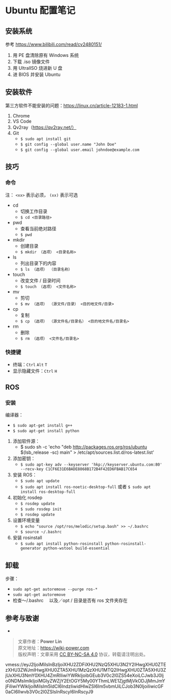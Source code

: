 # Ubuntu 配置笔记

## 安装系统

参考 https://www.bilibili.com/read/cv2480151/

1. 用 PE 盘清除原有 Windows 系统
2. 下载 .iso 镜像文件
3. 用 UltralISO 烧进新 U 盘
4. 进 BIOS 并安装 Ubuntu

## 安装软件

第三方软件不能安装的问题：https://linux.cn/article-12183-1.html

1. Chrome
2. VS Code
3. Qv2ray（https://qv2ray.net/）
4. Git
   - `$ sudo apt install git`
   - `$ git config --global user.name "John Doe"`
   - `$ git config --global user.email johndoe@example.com`

## 技巧

### 命令

注： `<xx>` 表示必须， `(xx)` 表示可选

- cd
  - 切换工作目录
  - `$ cd <目录路径>`
- pwd
  - 查看当前绝对路径
  - `$ pwd`
- mkdir
  - 创建目录
  - `$ mkdir （选项） <目录名称>`
- ls
  - 列出目录下的内容
  - `$ ls （选项） （目录名称）`
- touch
  - 改变文件 / 目录时间
  - `$ touch （选项） <文件名称>`
- mv
  - 剪切
  - `$ mv （选项） （源文件/目录） <目的地文件/目录>`
- cp
  - 复制
  - `$ cp （选项） （源文件名/目录名） <目的地文件名/目录名>`
- rm
  - 删除
  - `$ rm （选项） <文件名/目录名>`

### 快捷键

- 终端：`Ctrl` `Alt` `T`
- 显示隐藏文件：`Ctrl` `H`

## ROS

### 安装

编译器：

- `$ sudo apt-get install g++`
- `$ sudo apt-get install python`

1. 添加软件源：
   - $ sudo sh -c 'echo "deb http://packages.ros.org/ros/ubuntu $(lsb_release -sc) main" > /etc/apt/sources.list.d/ros-latest.list'
2. 添加密钥：
   - `$ sudo apt-key adv --keyserver 'hkp://keyserver.ubuntu.com:80' --recv-key C1CF6E31E6BADE8868B172B4F42ED6FBAB17C654`
3. 安装 ROS：
   - `$ sudo apt update`
   - `$ sudo apt install ros-noetic-desktop-full` 或者 `$ sudo apt install ros-desktop-full`
4. 初始化 rosdep
   - `$ rosdep update`
   - `$ sudo rosdep init`
   - `$ rosdep update`
5. 设置环境变量
   - `$ echo "source /opt/ros/melodic/setup.bash" >> ~/.bashrc`
   - `$ source ~/.bashrc`
6. 安装 rosinstall
   - `$ sudo apt install python-rosinstall python-rosinstall-generator python-wstool build-essential`

## 卸载

步骤：

- `sudo apt-get autoremove --purge ros-*`
- `sudo apt-get autoremove`
- 检查～/.bashrc 　以及／opt / 目录是否有 ros 文件夹存在

## 参考与致谢

- []()

> 文章作者：**Power Lin**  
> 原文地址：<https://wiki-power.com>  
> 版权声明：文章采用 [CC BY-NC-SA 4.0](https://creativecommons.org/licenses/by/4.0/deed.zh) 协议，转载请注明出处。

vmess://eyJ2IjoiMiIsInBzIjoiXHU2ZDFiXHU2NzQ5XHU3N2Y2IHwgXHU0ZTEzXHU3ZWJmIHwgXHU0ZTA5XHU1MzQzXHU1MTQ2IHwgXHU0ZTA5XHU3ZjUxXHU3NmY0XHU4ZmRlIiwiYWRkIjoibGEub3V0c2l0ZS54eXoiLCJwb3J0Ijo0NDMsImlkIjoiMGIyZWZjY2EtOGY5My00YThmLWE1ZjgtMjVkODJjMmJmYjFiIiwiYWlkIjoiMiIsIm5ldCI6IndzIiwidHlwZSI6Im5vbmUiLCJob3N0IjoiIiwicGF0aCI6Ilwvb3V0c2l0ZSIsInRscyI6InRscyJ9
